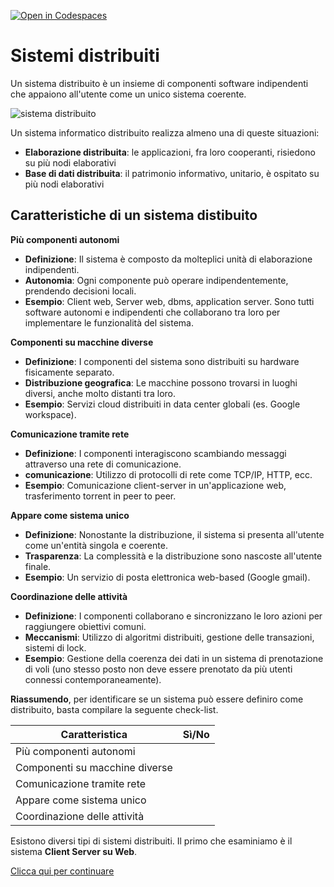 [![Open in Codespaces](https://classroom.github.com/assets/launch-codespace-2972f46106e565e64193e422d61a12cf1da4916b45550586e14ef0a7c637dd04.svg)](https://classroom.github.com/open-in-codespaces?assignment_repo_id=16492815)
# Sistemi distribuiti
Un sistema distribuito è un insieme di componenti software indipendenti che appaiono all'utente come un unico sistema coerente.

![sistema distribuito](doc/img01_sistema_distribuito.png)

Un sistema informatico distribuito realizza almeno una di queste situazioni:
- **Elaborazione distribuita**: le applicazioni, fra loro cooperanti, risiedono su più nodi elaborativi
- **Base di dati distribuita**: il patrimonio informativo, unitario, è ospitato su più nodi elaborativi

## Caratteristiche di un sistema distibuito
**Più componenti autonomi**
- **Definizione**: Il sistema è composto da molteplici unità di elaborazione indipendenti.
- **Autonomia**: Ogni componente può operare indipendentemente, prendendo decisioni locali.
- **Esempio**: Client web, Server web, dbms, application server. Sono tutti software autonomi e indipendenti che collaborano tra loro per implementare le funzionalità del sistema.

**Componenti su macchine diverse**
- **Definizione**: I componenti del sistema sono distribuiti su hardware fisicamente separato.
- **Distribuzione geografica**: Le macchine possono trovarsi in luoghi diversi, anche molto distanti tra loro.
- **Esempio**: Servizi cloud distribuiti in data center globali (es. Google workspace).

**Comunicazione tramite rete**
- **Definizione**: I componenti interagiscono scambiando messaggi attraverso una rete di comunicazione.
- **comunicazione**: Utilizzo di protocolli di rete come TCP/IP, HTTP, ecc.
- **Esempio**: Comunicazione client-server in un'applicazione web, trasferimento torrent in peer to peer.

**Appare come sistema unico**
- **Definizione**: Nonostante la distribuzione, il sistema si presenta all'utente come un'entità singola e coerente.
- **Trasparenza**: La complessità e la distribuzione sono nascoste all'utente finale.
- **Esempio**: Un servizio di posta elettronica web-based (Google gmail).

**Coordinazione delle attività**
- **Definizione**: I componenti collaborano e sincronizzano le loro azioni per raggiungere obiettivi comuni.
- **Meccanismi**: Utilizzo di algoritmi distribuiti, gestione delle transazioni, sistemi di lock.
- **Esempio**: Gestione della coerenza dei dati in un sistema di prenotazione di voli (uno stesso posto non deve essere prenotato da più utenti connessi contemporaneamente).

**Riassumendo**, per identificare se un sistema può essere definiro come distribuito, basta compilare la seguente check-list.

| Caratteristica                | Sì/No |
|-------------------------------|-------|
| Più componenti autonomi       |       |
| Componenti su macchine diverse|       |
| Comunicazione tramite rete    |       |
| Appare come sistema unico     |       |
| Coordinazione delle attività  |       |

Esistono diversi tipi di sistemi distribuiti.
Il primo che esaminiamo è il sistema **Client Server su Web**.

[Clicca qui per continuare](./doc/doc01_client_server.md)
